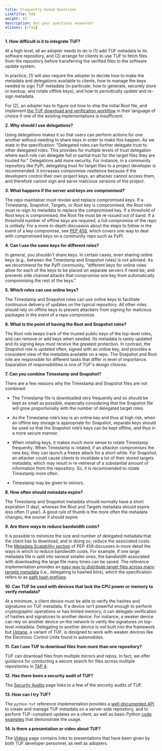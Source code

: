 ```yaml
---
title: Frequently Asked Questions
LinkTitle: FAQ
weight: 45
description: Get your questions answered!
aliases: [/faq]
---
```


**1. How difficult is it to integrate TUF?**

At a high level, all an adopter needs to do is (1) add TUF metadata to its
software repository, and (2) arrange for clients to use TUF to fetch files from
the repository before transferring the verified files to the software update
system.

In practice, (1) will also require the adopter to decide how to make the
metadata and delegations available to clients, how to manage the keys needed to
sign TUF metadata (in particular, how to generate, securely store or backup, and
rotate offline keys), and how to periodically update and re-sign metadata.

For (2), an adopter has to figure out how to ship the initial Root file, and
implement
[the TUF download and verification workflow](https://theupdateframework.github.io/specification/latest/#detailed-client-workflow)
in their language of choice if one of the existing implementations is
insufficient.

**2. Why should I use delegations?**

Using delegations makes it so that users can perform actions for one another
without needing to share keys in order to make this happen. As we state in the
specification: "Delegated roles can further delegate trust to other delegated
roles. This provides for multiple levels of trust delegation where each role can
delegate full or partial trust for the target files they are trusted for."
Delegations add more security. For instance, in a community repository like
PyPI, delegating trust for target files to a project developer is recommended.
It increases compromise-resilience because if the developers control their own
project keys, an attacker cannot access them, and therefore cannot sign and
serve malicious versions of the project.

**3. What happens if the server and keys are compromised?**

The repo maintainer must revoke and replace compromised keys. If a Timestamp,
Snapshot, Targets, or Root key is compromised, the Root role must re-sign its
metadata to replace the compromised key. If a threshold of Root keys is
compromised, the Root file must be re-issued out of band. If a threshold number
of offline keys are required, a full compromise of the repo is unlikely. For a
more in-depth discussion about the steps to follow in the event of a key
compromise, see
[PEP 458](https://www.python.org/dev/peps/pep-0458/#in-the-event-of-a-key-compromise),
which covers one way to deal with compromised keys on a community repo such as
PyPI.

**4. Can I use the same keys for different roles?**

In general, you shouldn't share keys. In certain cases, even sharing online keys
(e.g., between the Timestamp and Snapshot roles) is not advised. As we recommend
for the PyPI community, "different keys for online roles allow for each of the
keys to be placed on separate servers if need be, and prevents side channel
attacks that compromise one key from automatically compromising the rest of the
keys."

**5. Which roles can use online keys?**

The Timestamp and Snapshot roles can use online keys to facilitate continuous
delivery of updates on the typical repository. All other roles should rely on
offline keys to prevent attackers from signing for malicious packages in the
event of a repo compromise.

**6. What is the point of having the Root and Snapshot roles?**

The Root role keeps track of the trusted public keys of the top-level roles, and
can remove or add keys when needed. Its metadata is rarely updated and its
signing keys must receive the greatest protection. In contrast, the Snapshot
role is updated often, signed with an online key, and provides a consistent view
of the metadata available on a repo. The Snapshot and Root role are responsible
for different tasks that differ in level of importance. Separation of
responsibilities is one of TUF's design choices.

**7. Can you combine Timestamp and Snapshot?**

There are a few reasons why the Timestamp and Snapshot files are not combined:

- The Timestamp file is downloaded very frequently and so should be kept as
  small as possible, especially considering that the Snapshot file will grow
  proportionally with the number of delegated target roles.

- As the Timestamp role’s key is an online key and thus at high risk, when an
  offline key storage is appropriate for Snapshot, separate keys should be used
  so that the Snapshot role’s keys can be kept offline, and thus in a more
  secure manner.

- When rotating keys, it makes much more sense to rotate Timestamp frequently.
  When Timestamp is rotated, if an attacker compromises the new key, they can
  launch a freeze attack for a short while. For Snapshot, an attacker could
  cause clients to invalidate a lot of their stored targets metadata, which may
  result in re-retrieval of a substantial amount of information from the
  repository. So, it is recommended to rotate Timestamp more often.

- Timestamp may be given to mirrors.

**8. How often should metadata expire?**

The Timestamp and Snapshot metadata should normally have a short expiration (1
day), whereas the Root and Targets metadata should expire less often (1 year). A
good rule of thumb is the more often the metadata changes, the sooner it should
expire.

**9. Are there ways to reduce bandwidth costs?**

It is possible to minimize the size and number of delegated metadata that the
client has to download, and in doing so, reduce the associated costs. The
[Metadata Scalability section](https://www.python.org/dev/peps/pep-0458/#metadata-scalability)
of PEP 458 discusses in more detail the ways in which to reduce bandwidth costs.
For example, if one large metadata file is split into several smaller ones, the
bandwidth associated with downloading the large file many times can be saved.
The reference implementation provides an
[easy way to distribute target files across many targets metadata](https://github.com/theupdateframework/python-tuf/blob/v0.20.0/examples/repo_example/hashed_bin_delegation.py)
(i.e., delegating to hashed bins), which the specification refers to as
[path hash prefixes](https://theupdateframework.github.io/specification/latest/#path_hash_prefixes).

**10. Can TUF be used with devices that lack the CPU power or memory to verify
metadata?**

At a minimum, a client device must be able to verify the hashes and signatures
on TUF metadata. If a device isn't powerful enough to perform cryptographic
operations or has limited memory, it can delegate verification of hashes and
signatures to another device. For instance, a weaker device can rely on another
device on the network to verify the signatures on top-level metadata. Delegating
to another device is not built into the framework but
[Uptane](https://uptane.github.io/), a variant of TUF, is designed to work with
weaker devices like the Electronic Control Units found in automobiles.

**11. Can I use TUF to download files from more than one repository?**

TUF can download files from multiple mirrors and repos. In fact, we offer
guidance for conducting a secure search for files across multiple repositories
in [TAP 4](https://github.com/theupdateframework/taps/blob/master/tap4.md).

**12. Has there been a security audit of TUF?**

The [Security Audits](docs/overview/security) page links to a few of the
security audits of TUF.

**13. How can I try TUF?**

The `python-tuf` reference implementation provides a
[well-documented API](https://theupdateframework.readthedocs.io/en/latest/api/api-reference.html)
to create and manage TUF metadata on a server-side repository, and to perform
TUF-compliant updates on a client, as well as basic Python
[code examples](https://github.com/theupdateframework/python-tuf/tree/develop/examples)
that demonstrate the usage.

**14. Is there a presentation or video about TUF?**

The [Videos]() page contains links to presentations that have been given by both
TUF developer personnel, as well as adopters.
